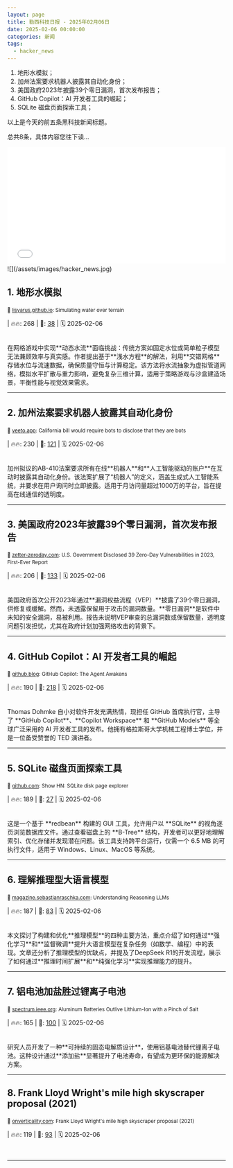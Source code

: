 ```yaml
---
layout: page
title: 勒西科技日报 - 2025年02月06日
date: 2025-02-06 00:00:00
categories: 新闻
tags:
  - hacker_news
---
```



1. 地形水模拟；
1. 加州法案要求机器人披露其自动化身份；
1. 美国政府2023年披露39个零日漏洞，首次发布报告；
1. GitHub Copilot：AI 开发者工具的崛起；
1. SQLite 磁盘页面探索工具；

以上是今天的前五条黑科技新闻标题。

总共8条，具体内容您往下读...


<iframe src="/signup.html" width="100%" height="270" frameborder="0"></iframe>
![](/assets/images/hacker_news.jpg)


## <a name="1"></a>1. 地形水模拟 
<small>🔗 [lisyarus.github.io](https://lisyarus.github.io/blog/posts/simulating-water-over-terrain.html): Simulating water over terrain</small>


| 🔥🔥: 268 \| 💬: [38](https://news.ycombinator.com/item?id=42962508) \| 🗓️ 2025-02-06


<br />
在网格游戏中实现**动态水流**面临挑战：传统方案如固定水位或简单粒子模型无法兼顾效率与真实感。作者提出基于**浅水方程**的解法，利用**交错网格**存储水位与流速数据，确保质量守恒与计算稳定。该方法将水流抽象为虚拟管道网络，模拟水平扩散与重力影响，避免复杂三维计算，适用于策略游戏与沙盒建造场景，平衡性能与视觉效果需求。

---

## <a name="2"></a>2. 加州法案要求机器人披露其自动化身份 
<small>🔗 [veeto.app](https://www.veeto.app/bill/1955756): California bill would require bots to disclose that they are bots</small>


| 🔥🔥: 230 \| 💬: [121](https://news.ycombinator.com/item?id=42968347) \| 🗓️ 2025-02-06


<br />
加州拟议的AB-410法案要求所有在线**机器人**和**人工智能驱动的账户**在互动时披露其自动化身份。该法案扩展了“机器人”的定义，涵盖生成式人工智能系统，并要求在用户询问时立即披露。适用于月访问量超过1000万的平台，旨在提高在线通信的透明度。

---

## <a name="3"></a>3. 美国政府2023年披露39个零日漏洞，首次发布报告 
<small>🔗 [zetter-zeroday.com](https://www.zetter-zeroday.com/u-s-government-disclosed-39-zero-day-vulnerabilities-in-2023-per-first-ever-report/): U.S. Government Disclosed 39 Zero-Day Vulnerabilities in 2023, First-Ever Report</small>


| 🔥🔥: 206 \| 💬: [133](https://news.ycombinator.com/item?id=42962702) \| 🗓️ 2025-02-06


<br />
美国政府首次公开2023年通过**漏洞权益流程（VEP）**披露了39个零日漏洞，供修复或缓解。然而，未透露保留用于攻击的漏洞数量。**零日漏洞**是软件中未知的安全漏洞，易被利用。报告未说明VEP审查的总漏洞数或保留数量，透明度问题引发担忧，尤其在政府计划加强网络攻击的背景下。

---

## <a name="4"></a>4. GitHub Copilot：AI 开发者工具的崛起 
<small>🔗 [github.blog](https://github.blog/news-insights/product-news/github-copilot-the-agent-awakens/): GitHub Copilot: The Agent Awakens</small>


| 🔥🔥: 190 \| 💬: [218](https://news.ycombinator.com/item?id=42964327) \| 🗓️ 2025-02-06


<br />
Thomas Dohmke 自小对软件开发充满热情，现担任 GitHub 首席执行官，主导了 **GitHub Copilot**、**Copilot Workspace** 和 **GitHub Models** 等全球广泛采用的 AI 开发者工具的发布。他拥有格拉斯哥大学机械工程博士学位，并是一位备受赞誉的 TED 演讲者。

---

## <a name="5"></a>5. SQLite 磁盘页面探索工具 
<small>🔗 [github.com](https://github.com/QuadrupleA/sqlite-page-explorer): Show HN: SQLite disk page explorer</small>


| 🔥🔥: 189 \| 💬: [27](https://news.ycombinator.com/item?id=42965198) \| 🗓️ 2025-02-06


<br />
这是一个基于 **redbean** 构建的 GUI 工具，允许用户以 **SQLite** 的视角逐页浏览数据库文件。通过查看磁盘上的 **B-Tree** 结构，开发者可以更好地理解索引、优化存储并发现潜在问题。该工具支持跨平台运行，仅需一个 6.5 MB 的可执行文件，适用于 Windows、Linux、MacOS 等系统。

---

## <a name="6"></a>6. 理解推理型大语言模型 
<small>🔗 [magazine.sebastianraschka.com](https://magazine.sebastianraschka.com/p/understanding-reasoning-llms): Understanding Reasoning LLMs</small>


| 🔥🔥: 187 \| 💬: [83](https://news.ycombinator.com/item?id=42966720) \| 🗓️ 2025-02-06


<br />
本文探讨了构建和优化**推理模型**的四种主要方法，重点介绍了如何通过**强化学习**和**监督微调**提升大语言模型在复杂任务（如数学、编程）中的表现。文章还分析了推理模型的优缺点，并提及了DeepSeek R1的开发流程，展示了如何通过**推理时间扩展**和**纯强化学习**实现推理能力的提升。

---

## <a name="7"></a>7. 铝电池加盐胜过锂离子电池 
<small>🔗 [spectrum.ieee.org](https://spectrum.ieee.org/aluminum-battery): Aluminum Batteries Outlive Lithium-Ion with a Pinch of Salt</small>


| 🔥🔥: 165 \| 💬: [100](https://news.ycombinator.com/item?id=42960907) \| 🗓️ 2025-02-06


<br />
研究人员开发了一种**可持续的固态电解质设计**，使用铝基电池替代锂离子电池。这种设计通过**添加盐**显著提升了电池寿命，有望成为更环保的能源解决方案。

---

## <a name="8"></a>8. Frank Lloyd Wright's mile high skyscraper proposal (2021) 
<small>🔗 [onverticality.com](https://www.onverticality.com/blog/frank-lloyd-wright-mile-high-skyscraper): Frank Lloyd Wright's mile high skyscraper proposal (2021)</small>


| 🔥🔥: 119 \| 💬: [93](https://news.ycombinator.com/item?id=42967226) \| 🗓️ 2025-02-06


<br />


---
